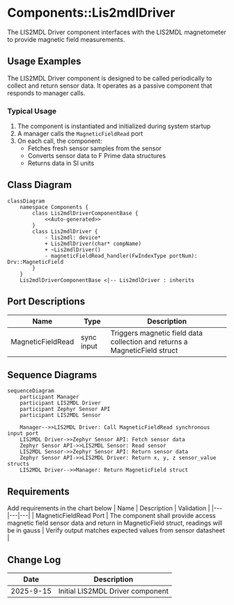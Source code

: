 # Components::Lis2mdlDriver

The LIS2MDL Driver component interfaces with the LIS2MDL magnetometer to provide magnetic field measurements.

## Usage Examples

The LIS2MDL Driver component is designed to be called periodically to collect and return sensor data. It operates as a passive component that responds to manager calls.

### Typical Usage

1. The component is instantiated and initialized during system startup
2. A manager calls the `MagneticFieldRead` port
3. On each call, the component:
   - Fetches fresh sensor samples from the sensor
   - Converts sensor data to F Prime data structures
   - Returns data in SI units

## Class Diagram

```mermaid
classDiagram
    namespace Components {
        class Lis2mdlDriverComponentBase {
            <<Auto-generated>>
        }
        class Lis2mdlDriver {
            - lis2mdl: device*
            + Lis2mdlDriver(char* compName)
            + ~Lis2mdlDriver()
            - magneticFieldRead_handler(FwIndexType portNum): Drv::MagneticField
        }
    }
    Lis2mdlDriverComponentBase <|-- Lis2mdlDriver : inherits
```

## Port Descriptions
| Name | Type | Description |
|---|---|---|
| MagneticFieldRead | sync input | Triggers magnetic field data collection and returns a MagneticField struct |

## Sequence Diagrams

```mermaid
sequenceDiagram
    participant Manager
    participant LIS2MDL Driver
    participant Zephyr Sensor API
    participant LIS2MDL Sensor

    Manager-->>LIS2MDL Driver: Call MagneticFieldRead synchronous input port
    LIS2MDL Driver->>Zephyr Sensor API: Fetch sensor data
    Zephyr Sensor API->>LIS2MDL Sensor: Read sensor
    LIS2MDL Sensor->>Zephyr Sensor API: Return sensor data
    Zephyr Sensor API->>LIS2MDL Driver: Return x, y, z sensor_value structs
    LIS2MDL Driver-->>Manager: Return MagneticField struct
```

## Requirements
Add requirements in the chart below
| Name | Description | Validation |
|---|---|---|
| MagneticFieldRead Port | The component shall provide access magnetic field sensor data and return in MagneticField struct, readings will be in gauss | Verify output matches expected values from sensor datasheet |

## Change Log
| Date | Description |
|---|---|
| 2025-9-15 | Initial LIS2MDL Driver component |
